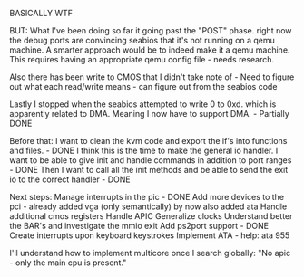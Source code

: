 BASICALLY WTF

BUT:
What I've been doing so far it going past the "POST" phase. right now the debug ports are convincing seabios
that it's not running on a qemu machine. A smarter approach would be to indeed make it a qemu machine.
This requires having an appropriate qemu config file - needs research.

Also there has been write to CMOS that I didn't take note of - Need to figure out what each read/write means - can figure out from the seabios code

Lastly I stopped when the seabios attempted to write 0 to 0xd. which is apparently related to DMA.
Meaning I now have to support DMA. - Partially DONE

Before that:
I want to clean the kvm code and export the if's into functions and files. - DONE
I think this is the time to make the general io handler. I want to be able to give init and handle commands in addition to port ranges - DONE
Then I want to call all the init methods and be able to send the exit io to the correct handler - DONE

Next steps:
Manage interrupts in the pic - DONE
Add more devices to the pci - already added vga (only semantically) by now also added ata
Handle additional cmos registers
Handle APIC
Generalize clocks
Understand better the BAR's and investigate the mmio exit
Add ps2port support - DONE
Create interrupts upon keyboard keystrokes
Implement ATA - help: ata 955


I'll understand how to implement multicore once I search globally: "No apic - only the main cpu is present."
